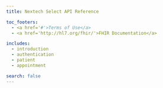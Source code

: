 ```yaml
---
title: Nextech Select API Reference

toc_footers:
  - <a href='#'>Terms of Use</a>
  - <a href='http://hl7.org/fhir/'>FHIR Documentation</a>

includes:
  - introduction
  - authentication
  - patient
  - appointment

search: false
---
```


